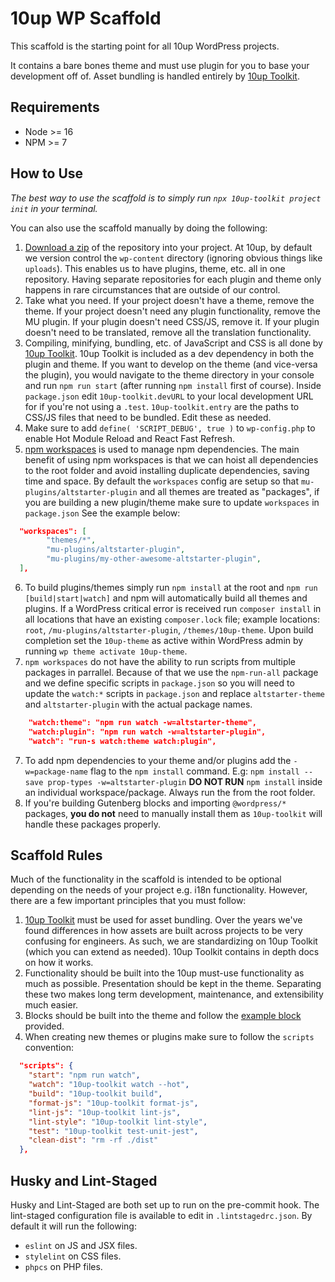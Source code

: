 # 10up WP Scaffold

This scaffold is the starting point for all 10up WordPress projects.

It contains a bare bones theme and must use plugin for you to base your development off of. Asset bundling is handled entirely by [10up Toolkit](https://github.com/10up/10up-toolkit).

## Requirements

- Node >= 16
- NPM >= 7

## How to Use

_The best way to use the scaffold is to simply run `npx 10up-toolkit project init` in your terminal._

You can also use the scaffold manually by doing the following:

1. [Download a zip](https://github.com/10up/altstarter/archive/trunk.zip) of the repository into your project. At 10up, by default we version control the `wp-content` directory (ignoring obvious things like `uploads`). This enables us to have plugins, theme, etc. all in one repository. Having separate repositories for each plugin and theme only happens in rare circumstances that are outside of our control.
2. Take what you need. If your project doesn't have a theme, remove the theme. If your project doesn't need any plugin functionality, remove the MU plugin. If your plugin doesn't need CSS/JS, remove it. If your plugin doesn't need to be translated, remove all the translation functionality.
3. Compiling, minifying, bundling, etc. of JavaScript and CSS is all done by [10up Toolkit](https://github.com/10up/10up-toolkit). 10up Toolkit is included as a dev dependency in both the plugin and theme. If you want to develop on the theme (and vice-versa the plugin), you would navigate to the theme directory in your console and run `npm run start` (after running `npm install` first of course). Inside `package.json` edit `10up-toolkit.devURL` to your local development URL for if you're not using a `.test`. `10up-toolkit.entry` are the paths to CSS/JS files that need to be bundled. Edit these as needed.
4. Make sure to add `define( 'SCRIPT_DEBUG', true )` to `wp-config.php` to enable Hot Module Reload and React Fast Refresh.
5. [npm workspaces](https://docs.npmjs.com/cli/v7/using-npm/workspaces) is used to manage npm dependencies. The main benefit of using npm workspaces is that we can hoist all dependencies to the root folder and avoid installing duplicate dependencies, saving time and space. By default the `workspaces` config are setup so that `mu-plugins/altstarter-plugin` and all themes are treated as "packages", if you are building a new plugin/theme make sure to update `workspaces` in `package.json` See the example below:

```json
  "workspaces": [
		"themes/*",
		"mu-plugins/altstarter-plugin",
		"mu-plugins/my-other-awesome-altstarter-plugin",
  ],
```

6. To build plugins/themes simply run `npm install` at the root and `npm run [build|start|watch]` and npm will automatically build all themes and plugins. If a WordPress critical error is received run `composer install` in all locations that have an existing `composer.lock` file; example locations: `root`, `/mu-plugins/altstarter-plugin`, `/themes/10up-theme`. Upon build completion set the `10up-theme` as active within WordPress admin by running `wp theme activate 10up-theme`.
7. `npm workspaces` do not have the ability to run scripts from multiple packages in parrallel. Because of that we use the `npm-run-all` package and we define specific scripts in `package.json` so you will need to update the `watch:*` scripts in `package.json` and replace `altstarter-theme` and `altstarter-plugin` with the actual package names.

```json
	"watch:theme": "npm run watch -w=altstarter-theme",
	"watch:plugin": "npm run watch -w=altstarter-plugin",
	"watch": "run-s watch:theme watch:plugin",
```

7. To add npm dependencies to your theme and/or plugins add the `-w=package-name` flag to the `npm install` command. E.g: `npm install --save prop-types -w=altstarter-plugin` **DO NOT RUN** `npm install` inside an individual workspace/package. Always run the from the root folder.
8. If you're building Gutenberg blocks and importing `@wordpress/*` packages, **you do not** need to manually install them as `10up-toolkit` will handle these packages properly.

## Scaffold Rules

Much of the functionality in the scaffold is intended to be optional depending on the needs of your project e.g. i18n functionality. However, there are a few important principles that you must follow:

1. [10up Toolkit](https://github.com/10up/10up-toolkit) must be used for asset bundling. Over the years we've found differences in how assets are built across projects to be very confusing for engineers. As such, we are standardizing on 10up Toolkit (which you can extend as needed). 10up Toolkit contains in depth docs on how it works.
2. Functionality should be built into the 10up must-use functionality as much as possible. Presentation should be kept in the theme. Separating these two makes long term development, maintenance, and extensibility much easier.
3. Blocks should be built into the theme and follow the [example block](https://github.com/10up/altstarter/tree/trunk/themes/10up-theme/includes/blocks/example-block) provided.
4. When creating new themes or plugins make sure to follow the `scripts` convention:

```json
  "scripts": {
    "start": "npm run watch",
    "watch": "10up-toolkit watch --hot",
    "build": "10up-toolkit build",
    "format-js": "10up-toolkit format-js",
    "lint-js": "10up-toolkit lint-js",
    "lint-style": "10up-toolkit lint-style",
    "test": "10up-toolkit test-unit-jest",
    "clean-dist": "rm -rf ./dist"
  },
```

## Husky and Lint-Staged

Husky and Lint-Staged are both set up to run on the pre-commit hook. The lint-staged configuration file is available to edit in `.lintstagedrc.json`.
By default it will run the following:

- `eslint` on JS and JSX files.
- `stylelint` on CSS files.
- `phpcs` on PHP files.
